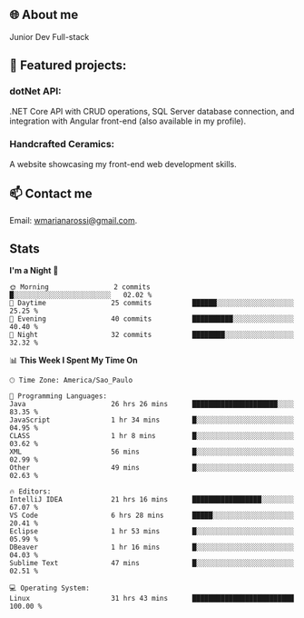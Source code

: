 ## 🌐 About me
Junior Dev 
Full-stack

## 🔧 Featured projects:
### dotNet API: 
.NET Core API with CRUD operations, SQL Server database connection, and integration with Angular front-end (also available in my profile).
### Handcrafted Ceramics: 
A website showcasing my front-end web development skills.

## 📫 Contact me
Email: [wmarianarossi@gmail.com](mailto:wmarianarossi@gmail.com).

## Stats

<!--START_SECTION:waka-->
**I'm a Night 🦉** 

```text
🌞 Morning                2 commits           █░░░░░░░░░░░░░░░░░░░░░░░░   02.02 % 
🌆 Daytime                25 commits          ██████░░░░░░░░░░░░░░░░░░░   25.25 % 
🌃 Evening                40 commits          ██████████░░░░░░░░░░░░░░░   40.40 % 
🌙 Night                  32 commits          ████████░░░░░░░░░░░░░░░░░   32.32 % 
```


📊 **This Week I Spent My Time On** 

```text
🕑︎ Time Zone: America/Sao_Paulo

💬 Programming Languages: 
Java                     26 hrs 26 mins      █████████████████████░░░░   83.35 % 
JavaScript               1 hr 34 mins        █░░░░░░░░░░░░░░░░░░░░░░░░   04.95 % 
CLASS                    1 hr 8 mins         █░░░░░░░░░░░░░░░░░░░░░░░░   03.62 % 
XML                      56 mins             █░░░░░░░░░░░░░░░░░░░░░░░░   02.99 % 
Other                    49 mins             █░░░░░░░░░░░░░░░░░░░░░░░░   02.63 % 

🔥 Editors: 
IntelliJ IDEA            21 hrs 16 mins      █████████████████░░░░░░░░   67.07 % 
VS Code                  6 hrs 28 mins       █████░░░░░░░░░░░░░░░░░░░░   20.41 % 
Eclipse                  1 hr 53 mins        █░░░░░░░░░░░░░░░░░░░░░░░░   05.99 % 
DBeaver                  1 hr 16 mins        █░░░░░░░░░░░░░░░░░░░░░░░░   04.03 % 
Sublime Text             47 mins             █░░░░░░░░░░░░░░░░░░░░░░░░   02.51 % 

💻 Operating System: 
Linux                    31 hrs 43 mins      █████████████████████████   100.00 % 
```


<!--END_SECTION:waka-->
